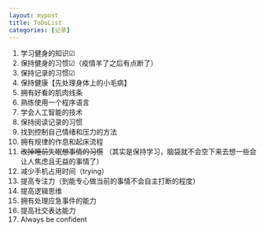 ```yaml
---
layout: mypost
title: ToDoList
categories: [记录]
---
```


1. 学习健身的知识☑
2. 保持健身的习惯☑（疫情羊了之后有点断了）
3. 保持记录的习惯☑
4. 保持健康【先处理身体上的小毛病】
5. 拥有好看的肌肉线条
6. 熟练使用一个程序语言
7. 学会人工智能的技术
8. 保持阅读记录的习惯
9. 找到控制自己情绪和压力的方法
10. 拥有规律的作息和起床流程
11. ~~改掉睡前失眠想事情的习惯~~ （其实是保持学习，脑袋就不会空下来去想一些会让人焦虑且无益的事情了）
12. 减少手机占用时间（trying）
13. 提高专注力（到能专心做当前的事情不会自主打断的程度）
14. 提高逻辑思维
15. 拥有处理应急事件的能力
16. 提高社交表达能力
17. Always be confident